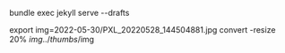 bundle exec jekyll serve --drafts

export img=2022-05-30/PXL_20220528_144504881.jpg
convert  -resize 20% $img ../thumbs/$img
